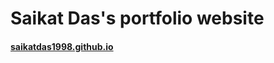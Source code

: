 # Saikat Das's portfolio website
<h4><a href="saikatdas1998.github.io">saikatdas1998.github.io</a></h4>
